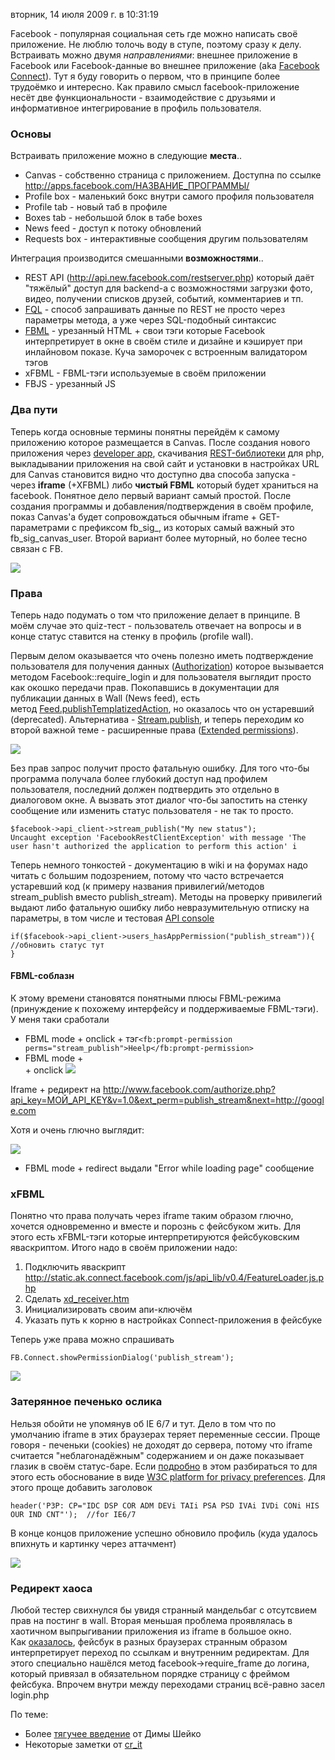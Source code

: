 вторник, 14 июля 2009 г. в 10:31:19

Facebook - популярная социальная сеть где можно написать своё приложение. Не люблю толочь воду в ступе, поэтому сразу к делу. Встраивать можно двумя _направлениями_: внешнее приложение в Facebook или Facebook-данные во внешнее приложение (aka [Facebook Connect](http://wiki.developers.facebook.com/index.php/Anatomy_of_a_Facebook_Connect_Site)). Тут я буду говорить о первом, что в принципе более трудоёмко и интересно. Как правило смысл facebook-приложение несёт две функциональности - взаимодействие с друзьями и информативное интегрирование в профиль пользователя.

### Основы  

Встраивать приложение можно в следующие **места**..

- Canvas - собственно страница с приложением. Доступна по ссылке http://apps.facebook.com/НАЗВАНИЕ_ПРОГРАММЫ/
- Profile box - маленький бокс внутри самого профиля пользователя
- Profile tab - новый таб в профиле
- Boxes tab - небольшой блок в табе boxes
- News feed - доступ к потоку обновлений
- Requests box - интерактивные сообщения другим пользователям

Интеграция производится смешанными **возможностями**..

- REST API (http://api.new.facebook.com/restserver.php) который даёт "тяжёлый" доступ для backend-а с возможностями загрузки фото, видео, получении списков друзей, событий, комментариев и тп.
- [FQL](http://wiki.developers.facebook.com/index.php/FQL) - способ запрашивать данные по REST не просто через параметры метода, а уже через SQL-подобный синтаксис
- [FBML](http://wiki.developers.facebook.com/index.php/FBML) - урезанный HTML + свои тэги которые Facebook интерпретирует в окне в своём стиле и дизайне и кэширует при инлайновом показе. Куча заморочек с встроенным валидатором тэгов
- xFBML - FBML-тэги используемые в своём приложении
- FBJS - урезанный JS

### Два пути  

Теперь когда основные термины понятны перейдём к самому приложению которое размещается в Canvas. После создания нового приложения через [developer app](http://www.facebook.com/developers/), скачивания [REST-библиотеки](http://svn.facebook.com/svnroot/platform/clients/packages/facebook-platform.tar.gz) для php, выкладывании приложения на свой сайт и установки в настройках URL для Canvas становится видно что доступно два способа запуска - через **iframe** (+XFBML) либо **чистый FBML** который будет храниться на facebook. Понятное дело первый вариант самый простой. После создания программы и добавления/подтверждения в своём профиле, показ Canvas'а будет сопровождаться обычным iframe + GET-параметрами с префиксом fb_sig_, из которых самый важный это fb_sig_canvas_user. Второй вариант более муторный, но более тесно связан с FB.

![](img/Pasted%20image%2020241019195732.png)

### Права  

Теперь надо подумать о том что приложение делает в принципе. В моём случае это quiz-тест - пользователь отвечает на вопросы и в конце статус ставится на стенку в профиль (profile wall).

Первым делом оказывается что очень полезно иметь подтверждение пользователя для получения данных ([Authorization](http://wiki.developers.facebook.com/index.php/Authorizing_Applications)) которое вызывается методом Facebook::require_login и для пользователя выглядит просто как окошко передачи прав. Покопавшись в документации для публикации данных в Wall (News feed), есть метод [Feed.publishTemplatizedAction](http://wiki.developers.facebook.com/index.php/Feed.publishTemplatizedAction), но оказалось что он устаревший (deprecated). Альтернатива - [Stream.publish](http://wiki.developers.facebook.com/index.php/Stream.publish), и теперь переходим ко второй важной теме - расширенные права ([Extended permissions](http://wiki.developers.facebook.com/index.php/Extended_permissions)).

![](img/Pasted%20image%2020241019195746.png)

Без прав запрос получит просто фатальную ошибку. Для того что-бы программа получала более глубокий доступ над профилем пользователя, последний должен подтвердить это отдельно в диалоговом окне. А вызвать этот диалог что-бы запостить на стенку сообщение или изменить статус пользователя - не так то просто.

```
$facebook->api_client->stream_publish("My new status");
Uncaught exception 'FacebookRestClientException' with message 'The user hasn't authorized the application to perform this action' i
```

Теперь немного тонкостей - документацию в wiki и на форумах надо читать с большим подозрением, потому что часто встречается устаревший код (к примеру названия привилегий/методов stream_publish вместо publish_stream). Методы на проверку привилегий выдают либо фатальную ошибку либо невразумительную отписку на параметры, в том числе и тестовая [API console](http://developers.facebook.com/tools.php?api)

```
if($facebook->api_client->users_hasAppPermission("publish_stream")){
//обновить статус тут
}
```

#### FBML-соблазн  

К этому времени становятся понятными плюсы FBML-режима (принуждение к похожему интерфейсу и поддерживаемые FBML-тэги). У меня таки сработали

- FBML mode + onclick + тэг`<fb:prompt-permission perms="stream_publish">Heelp</fb:prompt-permission>`
- FBML mode + <form promptpermission="status_update"> + onclick
![](img/Pasted%20image%2020241019195805.png)

Iframe + редирект на http://www.facebook.com/authorize.php?api_key=МОЙ_API_KEY&v=1.0&ext_perm=publish_stream&next=http://google.com  
  
Хотя и очень глючно выглядит:

![](img/Pasted%20image%2020241019195819.png)

- FBML mode + redirect выдали "Error while loading page" сообщение

### xFBML

Понятно что права получать через iframe таким образом глючно, хочется одновременно и вместе и порознь с фейсбуком жить. Для этого есть xFBML-тэги которые интерпретируются фейсбуковским яваскриптом. Итого надо в своём приложении надо:

1. Подключить яваскрипт http://static.ak.connect.facebook.com/js/api_lib/v0.4/FeatureLoader.js.php
2. Сделать [xd_receiver.htm](http://wiki.developers.facebook.com/index.php/XFBML)
3. Инициализировать своим апи-ключём
4. Указать путь к корню в настройках Connect-приложения в фейсбуке

Теперь уже права можно спрашивать

```
FB.Connect.showPermissionDialog('publish_stream');
```
![](img/Pasted%20image%2020241019195840.png)
### Затерянное печенько ослика  

Нельзя обойти не упомянув об IE 6/7 и тут. Дело в том что по умолчанию iframe в этих браузерах теряет переменные сессии. Проще говоря - печеньки (cookies) не доходят до сервера, потому что iframe считается "неблагонадёжным" содержанием и он даже показывает глазик в своём статус-баре. Если [подробно](http://stackoverflow.com/questions/389456/cookie-blocked-not-saved-in-iframe-in-internet-explorer) в этом разбираться то для этого есть обоснование в виде [W3C platform for privacy preferences](http://www.w3.org/TR/P3P/#guiding_principles). Для этого проще добавить заголовок

```
header('P3P: CP="IDC DSP COR ADM DEVi TAIi PSA PSD IVAi IVDi CONi HIS OUR IND CNT"');  //for IE6/7
```

В конце концов приложение успешно обновило профиль (куда удалось впихнуть и картинку через аттачмент)

![](img/Pasted%20image%2020241019195852.png)

### Редирект хаоса

Любой тестер свихнулся бы увидя странный мандельбаг с отсутсвием прав на постинг в wall. Вторая меньшая проблема проявлялась в хаотичном выпрыгивании приложения из iframe в большое окно. Как [оказалось](http://stackoverflow.com/questions/595059/facebook-app-iframe-worries-url-problem), фейсбук в разных браузерах странным образом интерпретирует переход по ссылкам и внутренним редиректам. Для этого специально нашёлся метод facebook->require_frame до логина, который привязал в обязательном порядке страницу с фреймом фейсбука. Впрочем внутри между переходами страниц всё-равно засел login.php

По теме:

- Более [тягучее введение](http://blog.cmsdevelopment.com/0000414/) от Димы Шейко
- Некоторые заметки от [cr_it](http://cr-it.livejournal.com/6764.html)